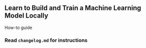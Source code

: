 ## Learn to Build and Train a Machine Learning Model Locally

How-to guide

### Read `changelog.md` for instructions
